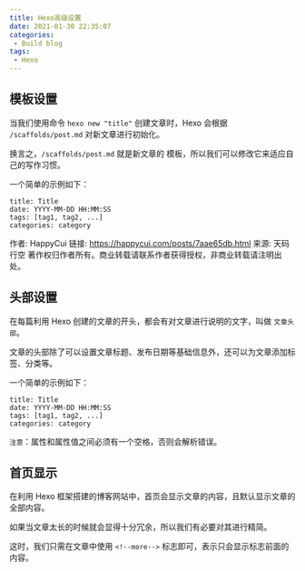 ```yaml
---
title: Hexo高级设置
date: 2021-01-30 22:35:07
categories: 
 - Build blog
tags: 
 - Hexo
---
```

## 模板设置
当我们使用命令 `hexo new "title"` 创建文章时，Hexo 会根据 `/scaffolds/post.md` 对新文章进行初始化。

换言之，`/scaffolds/post.md` 就是新文章的 模板，所以我们可以修改它来适应自己的写作习惯。

一个简单的示例如下：

    title: Title
    date: YYYY-MM-DD HH:MM:SS
    tags: [tag1, tag2, ...]
    categories: category

作者: HappyCui
链接: https://happycui.com/posts/7aae65db.html
来源: 天码行空
著作权归作者所有。商业转载请联系作者获得授权，非商业转载请注明出处。

## 头部设置
在每篇利用 Hexo 创建的文章的开头，都会有对文章进行说明的文字，叫做 `文章头部`。

文章的头部除了可以设置文章标题、发布日期等基础信息外，还可以为文章添加标签、分类等。

一个简单的示例如下：

    title: Title
    date: YYYY-MM-DD HH:MM:SS
    tags: [tag1, tag2, ...]
    categories: category
    
`注意`：属性和属性值之间必须有一个空格，否则会解析错误。

## 首页显示
在利用 Hexo 框架搭建的博客网站中，首页会显示文章的内容，且默认显示文章的全部内容。

如果当文章太长的时候就会显得十分冗余，所以我们有必要对其进行精简。

这时，我们只需在文章中使用 `<!--more-->` 标志即可，表示只会显示标志前面的内容。